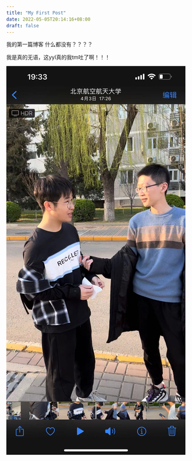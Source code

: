 ```yaml
---
title: "My First Post"
date: 2022-05-05T20:14:16+08:00
draft: false
---
```


我的第一篇博客
什么都没有？？？？

我是真的无语，这yyl真的我tm吐了啊！！！

![](/images/1.jpg)